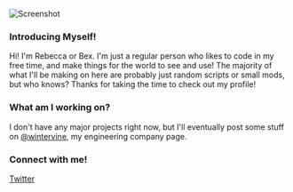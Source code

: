 ![Screenshot](snowflake.png)
### Introducing Myself!
Hi! I'm Rebecca or Bex. I'm just a regular person who likes to code in my free time, and make things for the world to see and use! The majority of what I'll be making on here are probably just random scripts or small mods, but who knows? Thanks for taking the time to check out my profile!
### What am I working on?
I don't have any major projects right now, but I'll eventually post some stuff on [@wintervine](https://github.com/wintervine), my engineering company page.
### Connect with me!
[Twitter](https://twitter.com/@subbybex)
